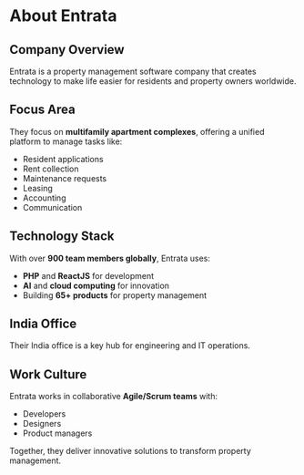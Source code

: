 # About Entrata

## Company Overview

Entrata is a property management software company that creates technology to make life easier for residents and property owners worldwide.

## Focus Area

They focus on **multifamily apartment complexes**, offering a unified platform to manage tasks like:

- Resident applications
- Rent collection
- Maintenance requests
- Leasing
- Accounting
- Communication

## Technology Stack

With over **900 team members globally**, Entrata uses:

- **PHP** and **ReactJS** for development
- **AI** and **cloud computing** for innovation
- Building **65+ products** for property management

## India Office

Their India office is a key hub for engineering and IT operations.

## Work Culture

Entrata works in collaborative **Agile/Scrum teams** with:

- Developers
- Designers
- Product managers

Together, they deliver innovative solutions to transform property management.